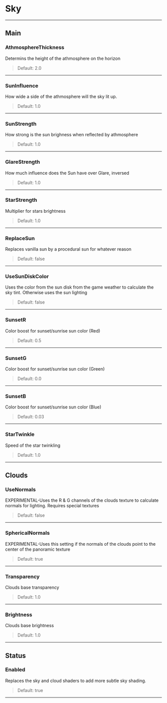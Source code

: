 # Sky

---

## Main

### AthmosphereThickness

Determins the height of the athmosphere on the horizon

>Default: 2.0

---

### SunInfluence

How wide a side of the athmosphere will the sky lit up.

>Default: 1.0

---

### SunStrength

How strong is the sun brighness when reflected by athmosphere

>Default: 1.0

---

### GlareStrength

How much influence does the Sun have over Glare, inversed

>Default: 1.0

---

### StarStrength

Multiplier for stars brightness

>Default: 1.0

---

### ReplaceSun

Replaces vanilla sun by a procedural sun for whatever reason

>Default: false

---

### UseSunDiskColor

Uses the color from the sun disk from the game weather to calculate the sky tint. Otherwise uses the sun lighting

>Default: false

---

### SunsetR

Color boost for sunset/sunrise sun color (Red)

>Default: 0.5

---

### SunsetG

Color boost for sunset/sunrise sun color (Green)

>Default: 0.0

---

### SunsetB

Color boost for sunset/sunrise sun color (Blue)

>Default: 0.03

---

### StarTwinkle

Speed of the star twinkling

>Default: 1.0

---

## Clouds

### UseNormals

EXPERIMENTAL-Uses the R & G channels of the clouds texture to calculate normals for lighting. Requires special textures

>Default: false

---

### SphericalNormals

EXPERIMENTAL-Uses this setting if the normals of the clouds point to the center of the panoramic texture

>Default: true

---

### Transparency

Clouds base transparency

>Default: 1.0

---

### Brightness

Clouds base brightness

>Default: 1.0

---

## Status

### Enabled

Replaces the sky and cloud shaders to add more subtle sky shading.

>Default: true

---
